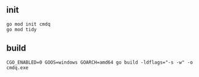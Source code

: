 ## init

```shell
go mod init cmdq
go mod tidy
```

## build

```shell
CGO_ENABLED=0 GOOS=windows GOARCH=amd64 go build -ldflags="-s -w" -o cmdq.exe
```
